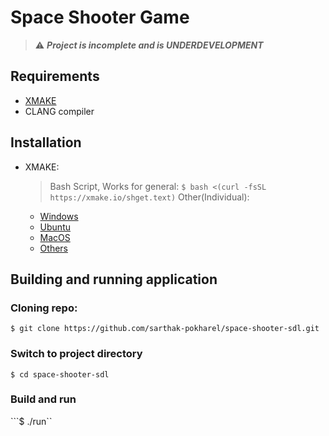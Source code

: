 
# Space Shooter Game
> :warning: ***Project is incomplete and is UNDERDEVELOPMENT***


## Requirements
- [XMAKE](https://xmake.io/)
- CLANG compiler

## Installation

* XMAKE:
    > Bash Script, Works for general: `$ bash <(curl -fsSL https://xmake.io/shget.text)`
    Other(Individual):
    - [Windows](https://xmake.io/#/guide/installation?id=windows)
    - [Ubuntu](https://xmake.io/#/guide/installation?id=ubuntu)
    - [MacOS](https://xmake.io/#/guide/installation?id=macos)
    - [Others](https://xmake.io/#/guide/installation)


## Building and running application

### Cloning repo:
```$ git clone https://github.com/sarthak-pokharel/space-shooter-sdl.git```

### Switch to project directory
```$ cd space-shooter-sdl```

### Build and run
```$ ./run``